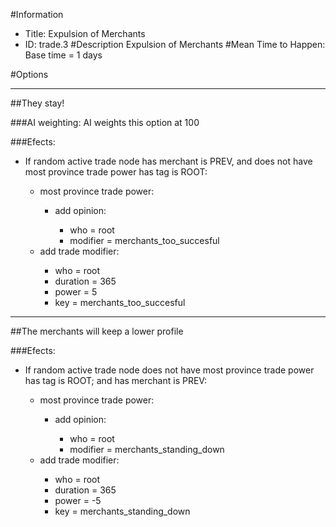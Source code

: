 #Information
 - Title: Expulsion of Merchants
 - ID: trade.3
#Description
Expulsion of Merchants
#Mean Time to Happen:
Base time = 1 days

#Options

___
##They stay!

###AI weighting:
AI weights this option at 100


###Efects:<ul><li>If random active trade node has merchant is PREV, and does not have most province trade power has tag is ROOT:</li><ul><li>most province trade power:</li><ul><li>add opinion:</li><ul><li>who = root</li><li>modifier = merchants_too_succesful</li></ul></ul><li>add trade modifier:</li><ul><li>who = root</li><li>duration = 365</li><li>power = 5</li><li>key = merchants_too_succesful</li></ul></ul></ul>

___
##The merchants will keep a lower profile

###Efects:<ul><li>If random active trade node does not have most province trade power has tag is ROOT; and  has merchant is PREV:</li><ul><li>most province trade power:</li><ul><li>add opinion:</li><ul><li>who = root</li><li>modifier = merchants_standing_down</li></ul></ul><li>add trade modifier:</li><ul><li>who = root</li><li>duration = 365</li><li>power = -5</li><li>key = merchants_standing_down</li></ul></ul></ul>

